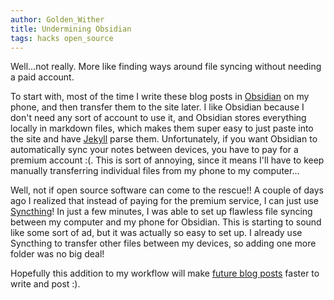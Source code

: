 ```yaml
---
author: Golden_Wither
title: Undermining Obsidian
tags: hacks open_source
---
```


Well…not really. More like finding ways around file syncing without needing a paid account.

<!-- excerpt -->

To start with, most of the time I write these blog posts in [Obsidian](https://obsidian.md/) on my phone, and then transfer them to the site later. I like Obsidian because I don't need any sort of account to use it, and Obsidian stores everything locally in markdown files, which makes them super easy to just paste into the site and have [Jekyll](https://jekyllrb.com/) parse them. Unfortunately, if you want Obsidian to automatically sync your notes between devices, you have to pay for a premium account :(. This is sort of annoying, since it means I'll have to keep manually transferring individual files from my phone to my computer…

Well, not if open source software can come to the rescue!! A couple of days ago I realized that instead of paying for the premium service, I can just use [Syncthing](https://syncthing.net/)! In just a few minutes, I was able to set up flawless file syncing between my computer and my phone for Obsidian. This is starting to sound like some sort of ad, but it was actually so easy to set up. I already use Syncthing to transfer other files between my devices, so adding one more folder was no big deal!

Hopefully this addition to my workflow will make [future blog posts](/blog.html) faster to write and post :).